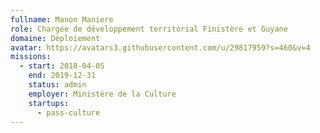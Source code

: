 ```yaml
---
fullname: Manon Maniere
role: Chargée de développement territorial Finistère et Guyane
domaine: Déploiement
avatar: https://avatars3.githubusercontent.com/u/29817959?s=460&v=4
missions:
  - start: 2018-04-05
    end: 2019-12-31
    status: admin
    employer: Ministère de la Culture
    startups:
      - pass-culture
---
```

